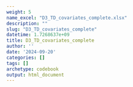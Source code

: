 ```yaml
---
weight: 5
name_excel: "D3_TD_covariates_complete.xlsx"
description: ""
slug: "D3_TD_covariates_complete"
datetime: 1.7268637e+09
title: D3_TD_covariates_complete
author: ''
date: '2024-09-20'
categories: []
tags: []
archetype: codebook
output: html_document
---
```


<div class="tabcontent"></div>
